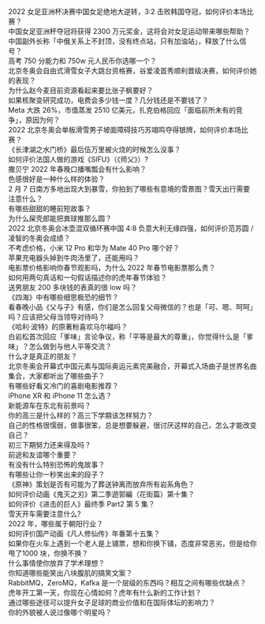 2022 女足亚洲杯决赛中国女足绝地大逆转，3:2 击败韩国夺冠，如何评价本场比赛？  
中国女足亚洲杯夺冠将获得 2300 万元奖金，这将会对女足运动带来哪些帮助？  
中国副外长称「中俄关系上不封顶，没有终点站，只有加油站」，释放了什么信号？  
高考 750 分能力和 750w 元人民币你选哪一个？  
北京冬奥会自由式滑雪女子大跳台资格赛，谷爱凌首秀顺利晋级决赛，如何评价她的表现？  
为什么赵今麦目前资源看起来要比张子枫要好？  
如果核聚变研究成功，电费会多少钱一度？几分钱还是不要钱了？  
Meta 大跌 26%，市值蒸发 2510 亿美元，扎克伯格回应「面临前所未有的竞争」，原因为何？  
2022 北京冬奥会单板滑雪男子坡面障碍技巧苏翊鸣夺得银牌，如何评价本场比赛？  
《长津湖之水门桥》最后伍万里被火烧的时候怎么没事？  
如何评价法国人做的游戏《SIFU》（《师父》）?  
撒贝宁 2022 年春晚口播嘴瓢会有什么影响？  
色感很好是一种什么样的体验？  
2 月 7 日南方多地出现大到暴雪，你拍到了哪些有意境的雪景图？雪天出行需要注意什么？  
有哪些甜甜的睡前短故事？  
为什么屎壳郎能把粪球推那么圆？  
2022 北京冬奥会冰壶混双循环赛中国 4:8 负意大利无缘四强，如何评价范苏圆 / 凌智的冬奥会成绩？  
不考虑价格，小米 12 Pro 和华为 Mate 40 Pro 哪个好？  
苹果充电器头掉到牛肉汤里了，还能用吗？  
电影票价格影响你春节观影吗，为什么 2022 年春节电影票那么贵？  
如何用两句真话和一句假话描述你的虎年春节体验？  
送男朋友 200 多块钱的表真的很 low 吗？  
《四海》中有哪些细思极恐的细节？  
看春晚小品《父与子》有感，你们是怎么回复父母微信的？也是「可、嗯、呵呵」吗？应该把父母当领导对待吗？  
《哈利·波特》的原著粉喜欢马尔福吗？  
白岩松首次回应「爹味」言论争议，称「平等是最大的尊重」，你觉得什么是「爹味」？怎么做到与他人平等交流？  
什么才是真正的朋友？  
北京冬奥会开幕式中国元素与国际奥运元素完美融合，开幕式入场曲子是世界名曲集合，大家都听出了哪些曲子？  
有哪些好看又冷门的喜剧电影推荐？  
iPhone XR 和 iPhone 11 怎么选？  
新能源车在东北有前景吗？  
你的高三是什么样的？高三下学期该怎样努力？  
自己的性格很懦弱，做事很笨，总是想要躲避，很讨厌这样的自己，怎么才能改变自己？  
初三下期努力还来得及吗？  
前途和友谊哪个重要？  
有没有什么特别恐怖的鬼故事？  
有哪些让你一秒笑出来的段子？  
《原神》策划是否有可能为了葬送钟离而放弃所有岩系角色？  
如何评价动画《鬼灭之刃》第二季遊郭編（花街篇）第十集？  
如何评价《进击的巨人》最终季 Part2 第 5 集？  
雪天开车需要注意什么?  
2022 年，哪些属于朝阳行业？  
如何评价国产动画《凡人修仙传》年番第十五集？  
如果你在火车上遇到一个老人是上铺票，想和你换下铺，态度非常恶劣，但是给你甩了1000 块，你换不换？  
什么事情使你放弃了学术理想？  
你知道哪些能笑出八块腹肌的搞笑文案？  
RabbitMQ，ZeroMQ，Kafka 是一个层级的东西吗？相互之间有哪些优缺点？  
虎年开工第一天，你现在心情如何？虎年有什么新的工作计划？  
通过哪些途径可以提升女子足球的商业价值和在国际体坛的影响力？  
你的外貌被人说过像哪个明星吗？  
